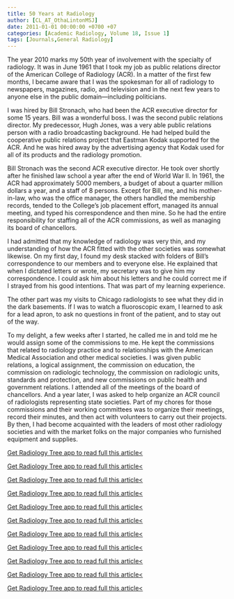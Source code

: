 ```yaml
---
title: 50 Years at Radiology
author: [CL_AT_OthaLintonMSJ]
date: 2011-01-01 00:00:00 +0700 +07
categories: [Academic Radiology, Volume 18, Issue 1]
tags: [Journals,General Radiology]
---
```

The year 2010 marks my 50th year of involvement with the specialty of radiology. It was in June 1961 that I took my job as public relations director of the American College of Radiology (ACR). In a matter of the first few months, I became aware that I was the spokesman for all of radiology to newspapers, magazines, radio, and television and in the next few years to anyone else in the public domain—including politicians.

I was hired by Bill Stronach, who had been the ACR executive director for some 15 years. Bill was a wonderful boss. I was the second public relations director. My predecessor, Hugh Jones, was a very able public relations person with a radio broadcasting background. He had helped build the cooperative public relations project that Eastman Kodak supported for the ACR. And he was hired away by the advertising agency that Kodak used for all of its products and the radiology promotion.

Bill Stronach was the second ACR executive director. He took over shortly after he finished law school a year after the end of World War II. In 1961, the ACR had approximately 5000 members, a budget of about a quarter million dollars a year, and a staff of 8 persons. Except for Bill, me, and his mother-in-law, who was the office manager, the others handled the membership records, tended to the College’s job placement effort, managed its annual meeting, and typed his correspondence and then mine. So he had the entire responsibility for staffing all of the ACR commissions, as well as managing its board of chancellors.

I had admitted that my knowledge of radiology was very thin, and my understanding of how the ACR fitted with the other societies was somewhat likewise. On my first day, I found my desk stacked with folders of Bill’s correspondence to our members and to everyone else. He explained that when I dictated letters or wrote, my secretary was to give him my correspondence. I could ask him about his letters and he could correct me if I strayed from his good intentions. That was part of my learning experience.

The other part was my visits to Chicago radiologists to see what they did in the dark basements. If I was to watch a fluoroscopic exam, I learned to ask for a lead apron, to ask no questions in front of the patient, and to stay out of the way.

To my delight, a few weeks after I started, he called me in and told me he would assign some of the commissions to me. He kept the commissions that related to radiology practice and to relationships with the American Medical Association and other medical societies. I was given public relations, a logical assignment, the commission on education, the commission on radiologic technology, the commission on radiologic units, standards and protection, and new commissions on public health and government relations. I attended all of the meetings of the board of chancellors. And a year later, I was asked to help organize an ACR council of radiologists representing state societies. Part of my chores for those commissions and their working committees was to organize their meetings, record their minutes, and then act with volunteers to carry out their projects. By then, I had become acquainted with the leaders of most other radiology societies and with the market folks on the major companies who furnished equipment and supplies.

[Get Radiology Tree app to read full this article<](https://clinicalpub.com/app)

[Get Radiology Tree app to read full this article<](https://clinicalpub.com/app)

[Get Radiology Tree app to read full this article<](https://clinicalpub.com/app)

[Get Radiology Tree app to read full this article<](https://clinicalpub.com/app)

[Get Radiology Tree app to read full this article<](https://clinicalpub.com/app)

[Get Radiology Tree app to read full this article<](https://clinicalpub.com/app)

[Get Radiology Tree app to read full this article<](https://clinicalpub.com/app)

[Get Radiology Tree app to read full this article<](https://clinicalpub.com/app)

[Get Radiology Tree app to read full this article<](https://clinicalpub.com/app)

[Get Radiology Tree app to read full this article<](https://clinicalpub.com/app)

[Get Radiology Tree app to read full this article<](https://clinicalpub.com/app)